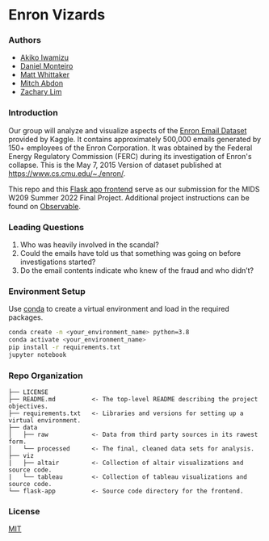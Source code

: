 # Enron Vizards

### Authors
- [Akiko Iwamizu](https://github.com/akikoiwamizu)
- [Daniel Monteiro](https://github.com/dmonteiro84)
- [Matt Whittaker](https://github.com/mattwhittaker)
- [Mitch Abdon](https://github.com/mitchabdon)
- [Zachary Lim](https://github.com/zachlim98)

### Introduction

Our group will analyze and visualize aspects of the [Enron Email Dataset](https://www.kaggle.com/datasets/wcukierski/enron-email-dataset) provided by Kaggle. It contains approximately 500,000 emails generated by 150+ employees of the Enron Corporation. It was obtained by the Federal Energy Regulatory Commission (FERC) during its investigation of Enron's collapse. This is the May 7, 2015 Version of dataset published at https://www.cs.cmu.edu/~./enron/.

This repo and this [Flask app frontend](https://apps-summer22.ischool.berkeley.edu/enron-vizards/) serve as our submission for the MIDS W209 Summer 2022 Final Project. Additional project instructions can be found on [Observable](https://observablehq.com/@berkeleyvis/final-project?collection=@berkeleyvis/course-home).

### Leading Questions

1. Who was heavily involved in the scandal?
2. Could the emails have told us that something was going on before investigations started?
3. Do the email contents indicate who knew of the fraud and who didn’t?

### Environment Setup

Use [conda](https://www.anaconda.com/products/individual) to create a virtual environment and load in the required packages.

```bash
conda create -n <your_environment_name> python=3.8
conda activate <your_environment_name>
pip install -r requirements.txt
jupyter notebook
```

### Repo Organization

    ├── LICENSE
    ├── README.md          <- The top-level README describing the project objectives.
    ├── requirements.txt   <- Libraries and versions for setting up a virtual environment.
    ├── data
    │   ├── raw            <- Data from third party sources in its rawest form.
    │   └── processed      <- The final, cleaned data sets for analysis.
    ├── viz                
    |   ├── altair         <- Collection of altair visualizations and source code.    
    |   └── tableau        <- Collection of tableau visualizations and source code.    
    └── flask-app          <- Source code directory for the frontend.

### License
[MIT](https://github.com/akikoiwamizu/enron-vizards/blob/main/LICENSE)
